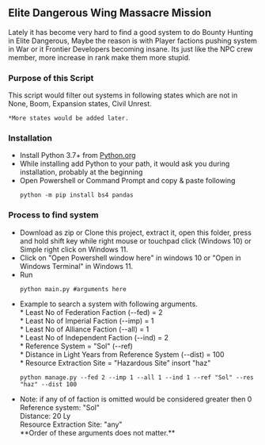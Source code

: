 <!DOCTYPE html>
<html lang="en">
<head>
<title>PVE Filter</title>
</head>
<body>
  <h2>Elite Dangerous Wing Massacre Mission</h2>

  <p>
    Lately it has become very hard to find a good system
    to do Bounty Hunting in Elite Dangerous, Maybe the reason
    is with Player factions pushing system in War or
    it Frontier Developers becoming insane.
    Its just like the NPC crew member, more increase in rank make
    them more stupid.
  </p>
  
<h3> Purpose of this Script</h3>
  <p>
    This script would filter out systems in following states which
    are not in None, Boom, Expansion states, Civil Unrest.
  
    *More states would be added later.
  </p>

<h3>Installation</h3>
<div>
  <ul>
    <li>Install Python 3.7+ from <a href="https://www.python.org/downloads/">Python.org</a></li>
    <li>While installing add Python to your path, it would ask you during installation, probably at the beginning</li>
    <li>Open Powershell or Command Prompt and copy & paste following
      
    python -m pip install bs4 pandas
</li>
  </ul>
</div>

<div>
  <h3>Process to find system</h3>
  <ul>
    <li>Download as zip or Clone this project, extract it, open this folder, press and hold shift key 
      while right mouse or touchpad click (Windows 10) or Simple right click on Windows 11.</li>
    <li>Click on "Open Powershell window here" in windows 10 or "Open in Windows Terminal" in Windows 11.</li>
    <li>Run

    python main.py #arguments here
  </li>
    <li>Example to search a system with following arguments.<br>
      * Least No of Federation Faction (--fed) = 2 <br>
      * Least No of Imperial Faction (--imp) = 1 <br>
      * Least No of Alliance Faction (--all) = 1 <br>
      * Least No of Independent Faction (--ind) = 2 <br>
      * Reference System = "Sol" (--ref) <br>
      * Distance in Light Years from Reference System (--dist) = 100<br>
      * Resource Extraction Site = "Hazardous Site" insort "haz" <br>
        
    python manage.py --fed 2 --imp 1 --all 1 --ind 1 --ref "Sol" --res "haz" --dist 100
  </li>
    <li>Note: if any of of faction is omitted would be considered greater then 0<br>
      Reference system: "Sol"<br>
      Distance: 20 Ly<br>
      Resource Extraction Site: "any"<br>
        **Order of these arguments does not matter.**
    </li>
  </ul>
</div>

</body>
</html>